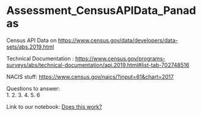# Assessment_CensusAPIData_Panadas

Census API Data on https://www.census.gov/data/developers/data-sets/abs.2019.html

Technical Documentation : 
https://www.census.gov/programs-surveys/abs/technical-documentation/api.2019.html#list-tab-702748516

NACIS stuff:
https://www.census.gov/naics/?input=61&chart=2017

Questions to answer:    
    1.
    2.
    3.
    4.
    5.
    6

Link to our notebook: [Does this work?](mainipynb) 
